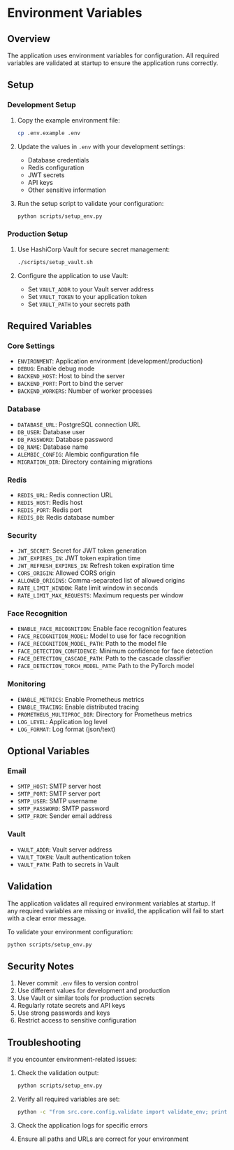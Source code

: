 # Environment Variables

## Overview
The application uses environment variables for configuration. All required variables are validated at startup to ensure the application runs correctly.

## Setup

### Development Setup
1. Copy the example environment file:
   ```bash
   cp .env.example .env
   ```

2. Update the values in `.env` with your development settings:
   - Database credentials
   - Redis configuration
   - JWT secrets
   - API keys
   - Other sensitive information

3. Run the setup script to validate your configuration:
   ```bash
   python scripts/setup_env.py
   ```

### Production Setup
1. Use HashiCorp Vault for secure secret management:
   ```bash
   ./scripts/setup_vault.sh
   ```

2. Configure the application to use Vault:
   - Set `VAULT_ADDR` to your Vault server address
   - Set `VAULT_TOKEN` to your application token
   - Set `VAULT_PATH` to your secrets path

## Required Variables

### Core Settings
- `ENVIRONMENT`: Application environment (development/production)
- `DEBUG`: Enable debug mode
- `BACKEND_HOST`: Host to bind the server
- `BACKEND_PORT`: Port to bind the server
- `BACKEND_WORKERS`: Number of worker processes

### Database
- `DATABASE_URL`: PostgreSQL connection URL
- `DB_USER`: Database user
- `DB_PASSWORD`: Database password
- `DB_NAME`: Database name
- `ALEMBIC_CONFIG`: Alembic configuration file
- `MIGRATION_DIR`: Directory containing migrations

### Redis
- `REDIS_URL`: Redis connection URL
- `REDIS_HOST`: Redis host
- `REDIS_PORT`: Redis port
- `REDIS_DB`: Redis database number

### Security
- `JWT_SECRET`: Secret for JWT token generation
- `JWT_EXPIRES_IN`: JWT token expiration time
- `JWT_REFRESH_EXPIRES_IN`: Refresh token expiration time
- `CORS_ORIGIN`: Allowed CORS origin
- `ALLOWED_ORIGINS`: Comma-separated list of allowed origins
- `RATE_LIMIT_WINDOW`: Rate limit window in seconds
- `RATE_LIMIT_MAX_REQUESTS`: Maximum requests per window

### Face Recognition
- `ENABLE_FACE_RECOGNITION`: Enable face recognition features
- `FACE_RECOGNITION_MODEL`: Model to use for face recognition
- `FACE_RECOGNITION_MODEL_PATH`: Path to the model file
- `FACE_DETECTION_CONFIDENCE`: Minimum confidence for face detection
- `FACE_DETECTION_CASCADE_PATH`: Path to the cascade classifier
- `FACE_DETECTION_TORCH_MODEL_PATH`: Path to the PyTorch model

### Monitoring
- `ENABLE_METRICS`: Enable Prometheus metrics
- `ENABLE_TRACING`: Enable distributed tracing
- `PROMETHEUS_MULTIPROC_DIR`: Directory for Prometheus metrics
- `LOG_LEVEL`: Application log level
- `LOG_FORMAT`: Log format (json/text)

## Optional Variables

### Email
- `SMTP_HOST`: SMTP server host
- `SMTP_PORT`: SMTP server port
- `SMTP_USER`: SMTP username
- `SMTP_PASSWORD`: SMTP password
- `SMTP_FROM`: Sender email address

### Vault
- `VAULT_ADDR`: Vault server address
- `VAULT_TOKEN`: Vault authentication token
- `VAULT_PATH`: Path to secrets in Vault

## Validation
The application validates all required environment variables at startup. If any required variables are missing or invalid, the application will fail to start with a clear error message.

To validate your environment configuration:
```bash
python scripts/setup_env.py
```

## Security Notes
1. Never commit `.env` files to version control
2. Use different values for development and production
3. Use Vault or similar tools for production secrets
4. Regularly rotate secrets and API keys
5. Use strong passwords and keys
6. Restrict access to sensitive configuration

## Troubleshooting
If you encounter environment-related issues:

1. Check the validation output:
   ```bash
   python scripts/setup_env.py
   ```

2. Verify all required variables are set:
   ```bash
   python -c "from src.core.config.validate import validate_env; print(validate_env())"
   ```

3. Check the application logs for specific errors

4. Ensure all paths and URLs are correct for your environment 